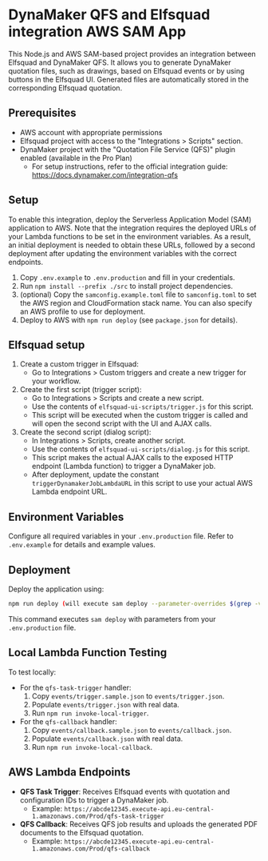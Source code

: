 # DynaMaker QFS and Elfsquad integration AWS SAM App


This Node.js and AWS SAM-based project provides an integration between Elfsquad and DynaMaker QFS. It allows you to generate DynaMaker quotation files, such as drawings, based on Elfsquad events or by using buttons in the Elfsquad UI. Generated files are automatically stored in the corresponding Elfsquad quotation.

## Prerequisites
- AWS account with appropriate permissions
- Elfsquad project with access to the "Integrations > Scripts" section.
- DynaMaker project with the "Quotation File Service (QFS)" plugin enabled (available in the Pro Plan)
    - For setup instructions, refer to the official integration guide: https://docs.dynamaker.com/integration-qfs

## Setup

To enable this integration, deploy the Serverless Application Model (SAM) application to AWS. Note that the integration requires the deployed URLs of your Lambda functions to be set in the environment variables. As a result, an initial deployment is needed to obtain these URLs, followed by a second deployment after updating the environment variables with the correct endpoints.

1. Copy `.env.example` to `.env.production` and fill in your credentials.
2. Run `npm install --prefix ./src` to install project dependencies.
3. (optional) Copy the `samconfig.example.toml` file to `samconfig.toml` to set the AWS region and CloudFormation stack name. You can also specify an AWS profile to use for deployment.
3. Deploy to AWS with `npm run deploy` (see `package.json` for details).

## Elfsquad setup
1. Create a custom trigger in Elfsquad:
    - Go to Integrations > Custom triggers and create a new trigger for your workflow.
2. Create the first script (trigger script):
    - Go to Integrations > Scripts and create a new script.
    - Use the contents of `elfsquad-ui-scripts/trigger.js` for this script.
    - This script will be executed when the custom trigger is called and will open the second script with the UI and AJAX calls.
3. Create the second script (dialog script):
    - In Integrations > Scripts, create another script.
    - Use the contents of `elfsquad-ui-scripts/dialog.js` for this script.
    - This script makes the actual AJAX calls to the exposed HTTP endpoint (Lambda function) to trigger a DynaMaker job.
    - After deployment, update the  constant `triggerDynamakerJobLambdaURL` in this script to use your actual AWS Lambda endpoint URL.


## Environment Variables
Configure all required variables in your `.env.production` file. Refer to `.env.example` for details and example values.

## Deployment
Deploy the application using:
```bash
npm run deploy (will execute sam deploy --parameter-overrides $(grep -v '^#' .env | xargs)
```
This command executes `sam deploy` with parameters from your `.env.production` file.

## Local Lambda Function Testing
To test locally:
- For the `qfs-task-trigger` handler:
    1. Copy `events/trigger.sample.json` to `events/trigger.json`.
    2. Populate `events/trigger.json` with real data.
    3. Run `npm run invoke-local-trigger`.
- For the `qfs-callback` handler:
    1. Copy `events/callback.sample.json` to `events/callback.json`.
    2. Populate `events/callback.json` with real data.
    3. Run `npm run invoke-local-callback`.

## AWS Lambda Endpoints
- **QFS Task Trigger**: Receives Elfsquad events with quotation and configuration IDs to trigger a DynaMaker job.
    - Example: `https://abcde12345.execute-api.eu-central-1.amazonaws.com/Prod/qfs-task-trigger`
- **QFS Callback**: Receives QFS job results and uploads the generated PDF documents to the Elfsquad quotation.
    - Example: `https://abcde12345.execute-api.eu-central-1.amazonaws.com/Prod/qfs-callback`
